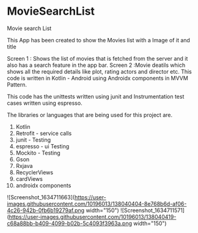 # MovieSearchList

Movie search List 

This App has been created to show the  Movies list with a Image of it and title

Screen 1 : Shows the list of movies that is fetched from the server and it also has a search feature in the app bar.
Screen 2 :Movie deatils which shows all the required details like plot, rating actors and director etc.
This code is written in Kotlin - Android using Androidx components in MVVM Pattern.

This code has the unittests written using junit and Instrumentation test cases written using espresso.

The libraries or languages that are being used for this project are.

1. Kotlin
2. Retrofit - service calls
3. junit - Testing
4. espresso - ui Testing
5. Mockito - Testing
6. Gson
7. Rxjava
8. RecyclerViews
9. cardViews
10. androidx components


![Screenshot_1634711663](https://user-images.githubusercontent.com/10196013/138040404-8e768b6d-af06-4c26-942b-0fb6b19279af.png width="150") ![Screenshot_1634711571](https://user-images.githubusercontent.com/10196013/138040419-c68a88bb-b409-4099-b02b-5c4093f3963a.png width="150")
